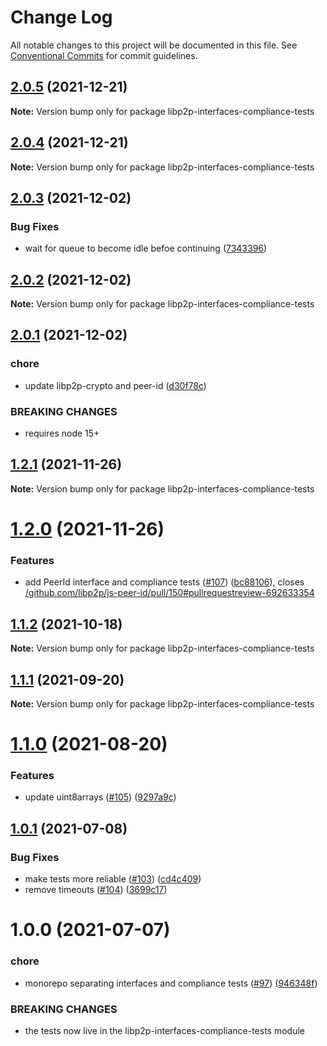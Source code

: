 # Change Log

All notable changes to this project will be documented in this file.
See [Conventional Commits](https://conventionalcommits.org) for commit guidelines.

## [2.0.5](https://github.com/libp2p/js-libp2p-interfaces/compare/libp2p-interfaces-compliance-tests@2.0.4...libp2p-interfaces-compliance-tests@2.0.5) (2021-12-21)

**Note:** Version bump only for package libp2p-interfaces-compliance-tests





## [2.0.4](https://github.com/libp2p/js-libp2p-interfaces/compare/libp2p-interfaces-compliance-tests@2.0.3...libp2p-interfaces-compliance-tests@2.0.4) (2021-12-21)

**Note:** Version bump only for package libp2p-interfaces-compliance-tests





## [2.0.3](https://github.com/libp2p/js-libp2p-interfaces/compare/libp2p-interfaces-compliance-tests@2.0.2...libp2p-interfaces-compliance-tests@2.0.3) (2021-12-02)


### Bug Fixes

* wait for queue to become idle befoe continuing ([7343396](https://github.com/libp2p/js-libp2p-interfaces/commit/7343396e17cefeae60cd6aad106eead2da5f464c))





## [2.0.2](https://github.com/libp2p/js-libp2p-interfaces/compare/libp2p-interfaces-compliance-tests@2.0.1...libp2p-interfaces-compliance-tests@2.0.2) (2021-12-02)

**Note:** Version bump only for package libp2p-interfaces-compliance-tests





## [2.0.1](https://github.com/libp2p/js-libp2p-interfaces/compare/libp2p-interfaces-compliance-tests@1.2.1...libp2p-interfaces-compliance-tests@2.0.1) (2021-12-02)


### chore

* update libp2p-crypto and peer-id ([d30f78c](https://github.com/libp2p/js-libp2p-interfaces/commit/d30f78cf24aaca89beecfa6456b683ce5fc55b1f))


### BREAKING CHANGES

* requires node 15+





## [1.2.1](https://github.com/libp2p/js-libp2p-interfaces/compare/libp2p-interfaces-compliance-tests@1.2.0...libp2p-interfaces-compliance-tests@1.2.1) (2021-11-26)

**Note:** Version bump only for package libp2p-interfaces-compliance-tests





# [1.2.0](https://github.com/libp2p/js-libp2p-interfaces/compare/libp2p-interfaces-compliance-tests@1.1.2...libp2p-interfaces-compliance-tests@1.2.0) (2021-11-26)


### Features

* add PeerId interface and compliance tests ([#107](https://github.com/libp2p/js-libp2p-interfaces/issues/107)) ([bc88106](https://github.com/libp2p/js-libp2p-interfaces/commit/bc8810684f438e21eb52dbc7491b4ba5eefd18c2)), closes [/github.com/libp2p/js-peer-id/pull/150#pullrequestreview-692633354](https://github.com//github.com/libp2p/js-peer-id/pull/150/issues/pullrequestreview-692633354)





## [1.1.2](https://github.com/libp2p/js-libp2p-interfaces/compare/libp2p-interfaces-compliance-tests@1.1.1...libp2p-interfaces-compliance-tests@1.1.2) (2021-10-18)

**Note:** Version bump only for package libp2p-interfaces-compliance-tests





## [1.1.1](https://github.com/libp2p/js-libp2p-interfaces/compare/libp2p-interfaces-compliance-tests@1.1.0...libp2p-interfaces-compliance-tests@1.1.1) (2021-09-20)

**Note:** Version bump only for package libp2p-interfaces-compliance-tests





# [1.1.0](https://github.com/libp2p/js-libp2p-interfaces/compare/libp2p-interfaces-compliance-tests@1.0.1...libp2p-interfaces-compliance-tests@1.1.0) (2021-08-20)


### Features

* update uint8arrays ([#105](https://github.com/libp2p/js-libp2p-interfaces/issues/105)) ([9297a9c](https://github.com/libp2p/js-libp2p-interfaces/commit/9297a9c379276d03c8da849af6108b38e581b4a6))





## [1.0.1](https://github.com/libp2p/js-libp2p-interfaces/compare/libp2p-interfaces-compliance-tests@1.0.0...libp2p-interfaces-compliance-tests@1.0.1) (2021-07-08)


### Bug Fixes

* make tests more reliable ([#103](https://github.com/libp2p/js-libp2p-interfaces/issues/103)) ([cd4c409](https://github.com/libp2p/js-libp2p-interfaces/commit/cd4c40908efe2e9ffc14aa61aace5176a43fd70a))
* remove timeouts ([#104](https://github.com/libp2p/js-libp2p-interfaces/issues/104)) ([3699c17](https://github.com/libp2p/js-libp2p-interfaces/commit/3699c17f022da40a87ab24adc3b2081df7a0ddcd))





# 1.0.0 (2021-07-07)


### chore

* monorepo separating interfaces and compliance tests ([#97](https://github.com/libp2p/js-libp2p-interfaces/issues/97)) ([946348f](https://github.com/libp2p/js-libp2p-interfaces/commit/946348f7f8acc1ff7bc9cd0ab4c2602d41106f76))


### BREAKING CHANGES

* the tests now live in the libp2p-interfaces-compliance-tests module
